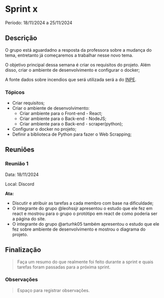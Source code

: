 # Sprint x

Período: 18/11/2024 a 25/11/2024

## Descrição

O grupo está aguardadno a resposta da professora sobre a mudança do tema, entretanto já começaremos a trabalhar nesse novo tema.

O objetivo principal dessa semana é criar os requisitos do projeto. Além disso, criar o ambiente de desenvolvimento e configurar o docker;

A fonte dados sobre incendios que será utilizada será a do [INPE](https://terrabrasilis.dpi.inpe.br/queimadas/portal/).

### Tópicos

- Criar requisitos;
- Criar o ambiente de desenvolvimento:
    - Criar ambiente para o Front-end - React;
    - Criar ambiente para o Back-end - NodeJS;
    - Criar ambiente para o Back-end - scraper(python);
- Configurar o docker no projeto;
- Definir a biblioteca de Python para fazer o Web Scrapping;

## Reuniões

### Reunião 1

Data: 18/11/2024

Local: Discord

**Ata:**

- Discutir e atribuir as tarefas a cada membro com base na dificuldade;
- O integrante do grupo @leohssjr apresentou o estudo que ele fez em react e mostrou para o grupo o protótipo em react de como poderia ser a página do site.
- O integrante do grupo @arturhk05 também apresentou o estudo que ele fez sobre ambiente de desenvolvimento e mostrou o diagrama do projeto.

## Finalização

> Faça um resumo do que realmente foi feito durante a sprint e quais tarefas foram passadas para a próxima sprint.

### Observações

> Espaço para registrar observações.

